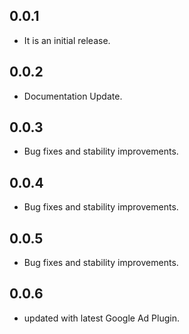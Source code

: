 ## 0.0.1
* It is an initial release.

## 0.0.2
* Documentation Update.

## 0.0.3
* Bug fixes and stability improvements.

## 0.0.4
* Bug fixes and stability improvements.

## 0.0.5
* Bug fixes and stability improvements.

## 0.0.6
* updated with latest Google Ad Plugin.
